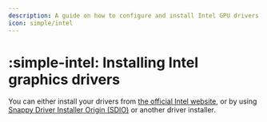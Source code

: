 ```yaml
---
description: A guide on how to configure and install Intel GPU drivers in AtlasOS
icon: simple/intel
---
```


# :simple-intel: Installing Intel graphics drivers

You can either install your drivers from [the official Intel website](https://www.intel.com/content/www/us/en/support/products/80939/graphics.html#211969), or by using  [Snappy Driver Installer Origin (SDIO)](https://www.glenn.delahoy.com/snappy-driver-installer-origin) or another driver installer.
